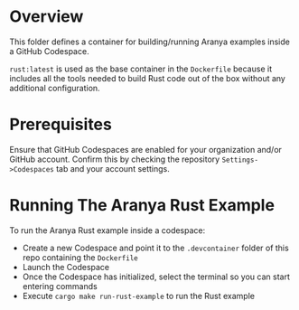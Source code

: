# Overview

This folder defines a container for building/running Aranya examples inside a GitHub Codespace.

`rust:latest` is used as the base container in the `Dockerfile` because it includes all the tools needed to build Rust code out of the box without any additional configuration.

# Prerequisites

Ensure that GitHub Codespaces are enabled for your organization and/or GitHub account.
Confirm this by checking the repository `Settings->Codespaces` tab and your account settings.

# Running The Aranya Rust Example

To run the Aranya Rust example inside a codespace:
- Create a new Codespace and point it to the `.devcontainer` folder of this repo containing the `Dockerfile`
- Launch the Codespace
- Once the Codespace has initialized, select the terminal so you can start entering commands
- Execute `cargo make run-rust-example` to run the Rust example
